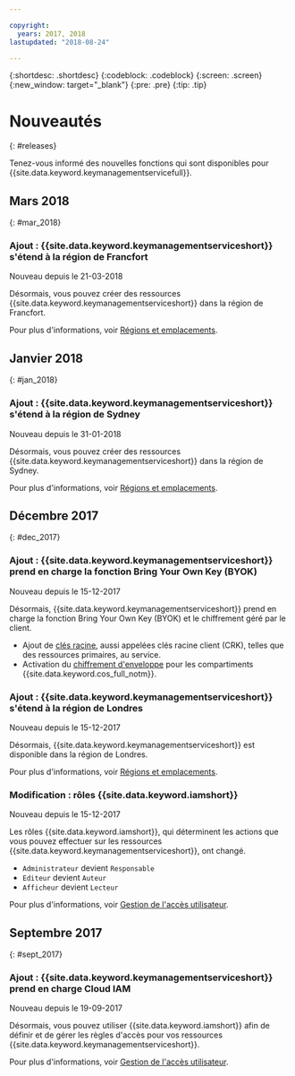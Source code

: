 ```yaml
---

copyright:
  years: 2017, 2018
lastupdated: "2018-08-24"

---
```


{:shortdesc: .shortdesc}
{:codeblock: .codeblock}
{:screen: .screen}
{:new_window: target="_blank"}
{:pre: .pre}
{:tip: .tip}

# Nouveautés 
{: #releases}

Tenez-vous informé des nouvelles fonctions qui sont disponibles pour {{site.data.keyword.keymanagementservicefull}}. 

## Mars 2018
{: #mar_2018}

### Ajout : {{site.data.keyword.keymanagementserviceshort}} s'étend à la région de Francfort 
Nouveau depuis le 21-03-2018 

Désormais, vous pouvez créer des ressources {{site.data.keyword.keymanagementserviceshort}} dans la région de Francfort.  

Pour plus d'informations, voir [Régions et emplacements](/docs/services/key-protect/regions.html).

## Janvier 2018
{: #jan_2018}

### Ajout : {{site.data.keyword.keymanagementserviceshort}} s'étend à la région de Sydney 
Nouveau depuis le 31-01-2018 

Désormais, vous pouvez créer des ressources {{site.data.keyword.keymanagementserviceshort}} dans la région de Sydney.  

Pour plus d'informations, voir [Régions et emplacements](/docs/services/key-protect/regions.html).

## Décembre 2017
{: #dec_2017}

### Ajout : {{site.data.keyword.keymanagementserviceshort}} prend en charge la fonction Bring Your Own Key (BYOK)
Nouveau depuis le 15-12-2017 

Désormais, {{site.data.keyword.keymanagementserviceshort}} prend en charge la fonction Bring Your Own Key (BYOK) et le chiffrement géré par le client. 

- Ajout de [clés racine](/docs/services/key-protect/concepts/envelope-encryption.html#key-types), aussi appelées clés racine client (CRK), telles que des ressources primaires, au service.  
- Activation du [chiffrement d'enveloppe](/docs/services/key-protect/integrations/integrate-cos.html#kp-cos-how) pour les compartiments {{site.data.keyword.cos_full_notm}}. 

### Ajout : {{site.data.keyword.keymanagementserviceshort}} s'étend à la région de Londres 
Nouveau depuis le 15-12-2017 

Désormais, {{site.data.keyword.keymanagementserviceshort}} est disponible dans la région de Londres.  

Pour plus d'informations, voir [Régions et emplacements](/docs/services/key-protect/regions.html).

### Modification : rôles {{site.data.keyword.iamshort}} 
Nouveau depuis le 15-12-2017 

Les rôles {{site.data.keyword.iamshort}}, qui déterminent les actions que vous pouvez effectuer sur les ressources {{site.data.keyword.keymanagementserviceshort}}, ont changé. 

- `Administrateur` devient `Responsable`
- `Editeur` devient `Auteur`
- `Afficheur` devient `Lecteur`

Pour plus d'informations, voir [Gestion de l'accès utilisateur](/docs/services/key-protect/manage-access.html).

## Septembre 2017
{: #sept_2017}

### Ajout : {{site.data.keyword.keymanagementserviceshort}} prend en charge Cloud IAM
Nouveau depuis le 19-09-2017 

Désormais, vous pouvez utiliser {{site.data.keyword.iamshort}} afin de définir et de gérer les règles d'accès pour vos ressources {{site.data.keyword.keymanagementserviceshort}}. 

Pour plus d'informations, voir [Gestion de l'accès utilisateur](/docs/services/key-protect/manage-access.html).
